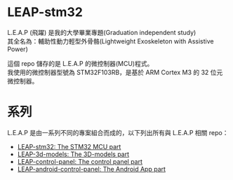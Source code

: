 # LEAP-stm32

L.E.A.P (飛躍) 是我的大學畢業專題(Graduation independent study)  
其全名為：輔助性動力輕型外骨骼(Lightweight Exoskeleton with Assistive Power)

這個 repo 儲存的是 L.E.A.P 的微控制器(MCU)程式。  
我使用的微控制器型號為 STM32F103RB，是基於 ARM Cortex M3 的 32 位元微控制器。

# 系列

L.E.A.P 是由一系列不同的專案組合而成的，以下列出所有與 L.E.A.P 相關 repo：

* [LEAP-stm32: The STM32 MCU part](https://github.com/ziteh/LEAP-stm32)
* [LEAP-3d-models: The 3D-models part](https://github.com/ziteh/LEAP-3d-models)
* [LEAP-control-panel: The control panel part](https://github.com/ziteh/LEAP-control-panel)
* [LEAP-android-control-panel: The Android App part](https://github.com/ziteh/LEAP-android-control-panel)
